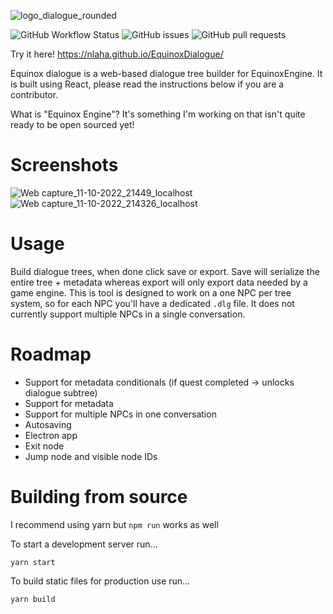 ![logo_dialogue_rounded](https://user-images.githubusercontent.com/10292944/195273482-5c61364c-3f46-4435-8977-0027c2cad988.png)

![GitHub Workflow Status](https://img.shields.io/github/workflow/status/nlaha/EquinoxDialogue/Node.js%20CI?label=Node.js%20CI)
![GitHub issues](https://img.shields.io/github/issues/nlaha/EquinoxDialogue)
![GitHub pull requests](https://img.shields.io/github/issues-pr/nlaha/EquinoxDialogue)

Try it here! https://nlaha.github.io/EquinoxDialogue/

Equinox dialogue is a web-based dialogue tree builder for EquinoxEngine. It is built using React, please read the instructions below if you are a contributor.

What is "Equinox Engine"? It's something I'm working on that isn't quite ready to be open sourced yet!

# Screenshots

![Web capture_11-10-2022_21449_localhost](https://user-images.githubusercontent.com/10292944/195253359-f405b6f5-ea84-4045-8246-00c09984dca4.jpeg)
![Web capture_11-10-2022_214326_localhost](https://user-images.githubusercontent.com/10292944/195253374-25d80153-0e6b-4e5c-b33f-8a7d3fe599a8.jpeg)

# Usage

Build dialogue trees, when done click save or export. Save will serialize the entire tree + metadata whereas export will only export data needed by a game engine. This is tool is designed to work on a one NPC per tree system, so for each NPC you'll have a dedicated `.dlg` file. It does not currently support multiple NPCs in a single conversation.

# Roadmap
- Support for metadata conditionals (if quest completed -> unlocks dialogue subtree)
- Support for metadata
- Support for multiple NPCs in one conversation
- Autosaving
- Electron app
- Exit node
- Jump node and visible node IDs

# Building from source

I recommend using yarn but `npm run` works as well

To start a development server run...
```
yarn start
```

To build static files for production use run...
```
yarn build
```

